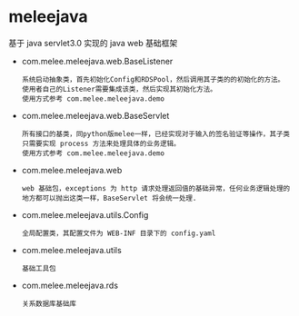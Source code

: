 # meleejava
基于 java servlet3.0 实现的 java web 基础框架

- com.melee.meleejava.web.BaseListener 
  
  ```
  系统启动抽象类，首先初始化Config和RDSPool，然后调用其子类的的初始化的方法。
  使用者自己的Listener需要集成该类，然后实现其初始化方法。
  使用方式参考 com.melee.meleejava.demo
  ```
  
- com.melee.meleejava.web.BaseServlet 
  
  ```
  所有接口的基类，同python版melee一样，已经实现对于输入的签名验证等操作，其子类只需要实现 process 方法来处理具体的业务逻辑。
  使用方式参考 com.melee.meleejava.demo
  ```
  
- com.melee.meleejava.web

  ```
  web 基础包，exceptions 为 http 请求处理返回值的基础异常，任何业务逻辑处理的地方都可以抛出这类一样，BaseServlet 将会统一处理.
  ```
 
- com.melee.meleejava.utils.Config

  ```
  全局配置类，其配置文件为 WEB-INF 目录下的 config.yaml
  ```

- com.melee.meleejava.utils
  
  ```
  基础工具包
  ```
  
- com.melee.meleejava.rds
  
  ```
  关系数据库基础库
  ```


